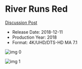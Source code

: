 # River Runs Red

[Discussion Post](https://www.avsforum.com/threads/bass-eq-for-filtered-movies.2995212/post-57273472)

* Release Date: 2018-12-11
* Production Year: 2018
* Format: 4K/UHD/DTS-HD MA 7.1

![img 0](https://i.imgur.com/5rrwJEQ.jpg)

![img 1](https://i.imgur.com/1RBXAwg.jpg)

